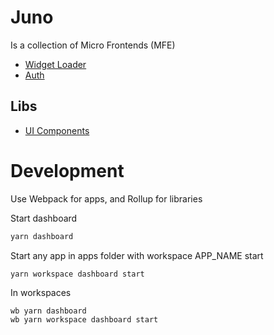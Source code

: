 # Juno

Is a collection of Micro Frontends (MFE)

- [Widget Loader](https://github.com/sapcc/juno/tree/main/apps/widget-loader)
- [Auth](https://github.com/sapcc/juno/tree/main/apps/auth)

## Libs

- [UI Components](https://github.com/sapcc/juno/tree/main/lib/juno-ui-components)

# Development

Use Webpack for apps, and Rollup for libraries

Start dashboard

```bash
yarn dashboard
```

Start any app in apps folder with workspace APP_NAME start

```bash
yarn workspace dashboard start
```

In workspaces

```
wb yarn dashboard
wb yarn workspace dashboard start
```
